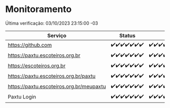# Monitoramento

Última verificação: 03/10/2023 23:15:00 -03

|Serviço|Status|Últimas 24h|
|---|---|---|
|https://github.com|<span title="2023-09-27: OK=24">✔️</span><span title="2023-09-28: OK=24">✔️</span><span title="2023-09-29: OK=24">✔️</span><span title="2023-09-30: OK=24">✔️</span><span title="2023-10-01: OK=24">✔️</span><span title="2023-10-02: OK=24">✔️</span><span title="2023-10-03: OK=3">✔️</span>|<span title="03/10/2023 00:06:00 -03 : 200">✔️</span><span title="03/10/2023 01:07:00 -03 : 200">✔️</span><span title="03/10/2023 02:05:00 -03 : 200">✔️</span><span title="03/10/2023 03:08:00 -03 : 200">✔️</span><span title="03/10/2023 04:04:00 -03 : 200">✔️</span><span title="03/10/2023 05:08:00 -03 : 200">✔️</span><span title="03/10/2023 06:06:00 -03 : 200">✔️</span><span title="03/10/2023 07:06:00 -03 : 200">✔️</span><span title="03/10/2023 08:03:00 -03 : 200">✔️</span><span title="03/10/2023 09:11:00 -03 : 200">✔️</span><span title="03/10/2023 10:09:00 -03 : 200">✔️</span><span title="03/10/2023 11:06:00 -03 : 200">✔️</span><span title="03/10/2023 12:06:00 -03 : 200">✔️</span><span title="03/10/2023 13:07:00 -03 : 200">✔️</span><span title="03/10/2023 14:04:00 -03 : 200">✔️</span><span title="03/10/2023 15:08:00 -03 : 200">✔️</span><span title="03/10/2023 16:03:00 -03 : 200">✔️</span><span title="03/10/2023 17:06:00 -03 : 200">✔️</span><span title="03/10/2023 18:03:00 -03 : 200">✔️</span><span title="03/10/2023 19:04:00 -03 : 200">✔️</span><span title="03/10/2023 20:04:00 -03 : 200">✔️</span><span title="03/10/2023 21:29:00 -03 : 200">✔️</span><span title="03/10/2023 22:42:00 -03 : 200">✔️</span><span title="03/10/2023 23:15:00 -03 : 200">✔️</span>|
|https://paxtu.escoteiros.org.br|<span title="2023-09-27: OK=24">✔️</span><span title="2023-09-28: OK=24">✔️</span><span title="2023-09-29: OK=24">✔️</span><span title="2023-09-30: OK=24">✔️</span><span title="2023-10-01: OK=24">✔️</span><span title="2023-10-02: OK=24">✔️</span><span title="2023-10-03: OK=3">✔️</span>|<span title="03/10/2023 00:06:00 -03 : 200">✔️</span><span title="03/10/2023 01:07:00 -03 : 200">✔️</span><span title="03/10/2023 02:05:00 -03 : 200">✔️</span><span title="03/10/2023 03:08:00 -03 : 200">✔️</span><span title="03/10/2023 04:04:00 -03 : 200">✔️</span><span title="03/10/2023 05:08:00 -03 : 200">✔️</span><span title="03/10/2023 06:06:00 -03 : 200">✔️</span><span title="03/10/2023 07:06:00 -03 : 200">✔️</span><span title="03/10/2023 08:03:00 -03 : 200">✔️</span><span title="03/10/2023 09:11:00 -03 : 200">✔️</span><span title="03/10/2023 10:09:00 -03 : 200">✔️</span><span title="03/10/2023 11:06:00 -03 : 200">✔️</span><span title="03/10/2023 12:06:00 -03 : 200">✔️</span><span title="03/10/2023 13:07:00 -03 : 200">✔️</span><span title="03/10/2023 14:04:00 -03 : 200">✔️</span><span title="03/10/2023 15:08:00 -03 : 200">✔️</span><span title="03/10/2023 16:03:00 -03 : 200">✔️</span><span title="03/10/2023 17:06:00 -03 : 200">✔️</span><span title="03/10/2023 18:03:00 -03 : 200">✔️</span><span title="03/10/2023 19:04:00 -03 : 200">✔️</span><span title="03/10/2023 20:04:00 -03 : 200">✔️</span><span title="03/10/2023 21:29:00 -03 : 200">✔️</span><span title="03/10/2023 22:42:00 -03 : 200">✔️</span><span title="03/10/2023 23:15:00 -03 : 200">✔️</span>|
|https://escoteiros.org.br|<span title="2023-09-27: OK=24">✔️</span><span title="2023-09-28: OK=24">✔️</span><span title="2023-09-29: OK=24">✔️</span><span title="2023-09-30: OK=24">✔️</span><span title="2023-10-01: OK=24">✔️</span><span title="2023-10-02: OK=24">✔️</span><span title="2023-10-03: OK=3">✔️</span>|<span title="03/10/2023 00:06:00 -03 : 200">✔️</span><span title="03/10/2023 01:07:00 -03 : 200">✔️</span><span title="03/10/2023 02:05:00 -03 : 200">✔️</span><span title="03/10/2023 03:08:00 -03 : 200">✔️</span><span title="03/10/2023 04:04:00 -03 : 200">✔️</span><span title="03/10/2023 05:08:00 -03 : 200">✔️</span><span title="03/10/2023 06:06:00 -03 : 200">✔️</span><span title="03/10/2023 07:06:00 -03 : 0">❌</span><span title="03/10/2023 08:03:00 -03 : 200">✔️</span><span title="03/10/2023 09:11:00 -03 : 200">✔️</span><span title="03/10/2023 10:09:00 -03 : 200">✔️</span><span title="03/10/2023 11:06:00 -03 : 200">✔️</span><span title="03/10/2023 12:06:00 -03 : 200">✔️</span><span title="03/10/2023 13:07:00 -03 : 200">✔️</span><span title="03/10/2023 14:04:00 -03 : 200">✔️</span><span title="03/10/2023 15:08:00 -03 : 200">✔️</span><span title="03/10/2023 16:03:00 -03 : 200">✔️</span><span title="03/10/2023 17:06:00 -03 : 200">✔️</span><span title="03/10/2023 18:04:00 -03 : 200">✔️</span><span title="03/10/2023 19:04:00 -03 : 200">✔️</span><span title="03/10/2023 20:04:00 -03 : 200">✔️</span><span title="03/10/2023 21:29:00 -03 : 200">✔️</span><span title="03/10/2023 22:42:00 -03 : 200">✔️</span><span title="03/10/2023 23:15:00 -03 : 200">✔️</span>|
|https://paxtu.escoteiros.org.br/paxtu|<span title="2023-09-27: OK=24">✔️</span><span title="2023-09-28: OK=24">✔️</span><span title="2023-09-29: OK=24">✔️</span><span title="2023-09-30: OK=24">✔️</span><span title="2023-10-01: OK=24">✔️</span><span title="2023-10-02: OK=24">✔️</span><span title="2023-10-03: OK=3">✔️</span>|<span title="03/10/2023 00:06:00 -03 : 200">✔️</span><span title="03/10/2023 01:07:00 -03 : 200">✔️</span><span title="03/10/2023 02:05:00 -03 : 200">✔️</span><span title="03/10/2023 03:08:00 -03 : 200">✔️</span><span title="03/10/2023 04:04:00 -03 : 200">✔️</span><span title="03/10/2023 05:08:00 -03 : 200">✔️</span><span title="03/10/2023 06:06:00 -03 : 200">✔️</span><span title="03/10/2023 07:06:00 -03 : 200">✔️</span><span title="03/10/2023 08:03:00 -03 : 200">✔️</span><span title="03/10/2023 09:11:00 -03 : 200">✔️</span><span title="03/10/2023 10:09:00 -03 : 200">✔️</span><span title="03/10/2023 11:06:00 -03 : 200">✔️</span><span title="03/10/2023 12:06:00 -03 : 200">✔️</span><span title="03/10/2023 13:07:00 -03 : 200">✔️</span><span title="03/10/2023 14:04:00 -03 : 200">✔️</span><span title="03/10/2023 15:08:00 -03 : 200">✔️</span><span title="03/10/2023 16:03:00 -03 : 200">✔️</span><span title="03/10/2023 17:06:00 -03 : 200">✔️</span><span title="03/10/2023 18:04:00 -03 : 200">✔️</span><span title="03/10/2023 19:04:00 -03 : 200">✔️</span><span title="03/10/2023 20:04:00 -03 : 200">✔️</span><span title="03/10/2023 21:29:00 -03 : 200">✔️</span><span title="03/10/2023 22:42:00 -03 : 200">✔️</span><span title="03/10/2023 23:15:00 -03 : 200">✔️</span>|
|https://paxtu.escoteiros.org.br/meupaxtu|<span title="2023-09-27: OK=24">✔️</span><span title="2023-09-28: OK=24">✔️</span><span title="2023-09-29: OK=24">✔️</span><span title="2023-09-30: OK=24">✔️</span><span title="2023-10-01: OK=24">✔️</span><span title="2023-10-02: OK=24">✔️</span><span title="2023-10-03: OK=3">✔️</span>|<span title="03/10/2023 00:06:00 -03 : 200">✔️</span><span title="03/10/2023 01:07:00 -03 : 200">✔️</span><span title="03/10/2023 02:05:00 -03 : 200">✔️</span><span title="03/10/2023 03:08:00 -03 : 200">✔️</span><span title="03/10/2023 04:04:00 -03 : 200">✔️</span><span title="03/10/2023 05:08:00 -03 : 200">✔️</span><span title="03/10/2023 06:06:00 -03 : 200">✔️</span><span title="03/10/2023 07:06:00 -03 : 200">✔️</span><span title="03/10/2023 08:03:00 -03 : 200">✔️</span><span title="03/10/2023 09:11:00 -03 : 200">✔️</span><span title="03/10/2023 10:09:00 -03 : 200">✔️</span><span title="03/10/2023 11:06:00 -03 : 200">✔️</span><span title="03/10/2023 12:06:00 -03 : 200">✔️</span><span title="03/10/2023 13:07:00 -03 : 200">✔️</span><span title="03/10/2023 14:04:00 -03 : 200">✔️</span><span title="03/10/2023 15:08:00 -03 : 200">✔️</span><span title="03/10/2023 16:03:00 -03 : 200">✔️</span><span title="03/10/2023 17:06:00 -03 : 200">✔️</span><span title="03/10/2023 18:04:00 -03 : 200">✔️</span><span title="03/10/2023 19:04:00 -03 : 200">✔️</span><span title="03/10/2023 20:04:00 -03 : 200">✔️</span><span title="03/10/2023 21:29:00 -03 : 200">✔️</span><span title="03/10/2023 22:42:00 -03 : 200">✔️</span><span title="03/10/2023 23:15:00 -03 : 200">✔️</span>|
|Paxtu Login|<span title="2023-09-27: OK=24">✔️</span><span title="2023-09-28: OK=24">✔️</span><span title="2023-09-29: OK=24">✔️</span><span title="2023-09-30: OK=24">✔️</span><span title="2023-10-01: OK=24">✔️</span><span title="2023-10-02: OK=24">✔️</span><span title="2023-10-03: OK=3">✔️</span>|<span title="03/10/2023 00:06:00 -03 : 200">✔️</span><span title="03/10/2023 01:07:00 -03 : 200">✔️</span><span title="03/10/2023 02:05:00 -03 : 200">✔️</span><span title="03/10/2023 03:08:00 -03 : 200">✔️</span><span title="03/10/2023 04:04:00 -03 : 200">✔️</span><span title="03/10/2023 05:08:00 -03 : 200">✔️</span><span title="03/10/2023 06:06:00 -03 : 200">✔️</span><span title="03/10/2023 07:06:00 -03 : 200">✔️</span><span title="03/10/2023 08:03:00 -03 : 200">✔️</span><span title="03/10/2023 09:11:00 -03 : 200">✔️</span><span title="03/10/2023 10:09:00 -03 : 200">✔️</span><span title="03/10/2023 11:06:00 -03 : 200">✔️</span><span title="03/10/2023 12:06:00 -03 : 200">✔️</span><span title="03/10/2023 13:07:00 -03 : 200">✔️</span><span title="03/10/2023 14:04:00 -03 : 200">✔️</span><span title="03/10/2023 15:08:00 -03 : 200">✔️</span><span title="03/10/2023 16:03:00 -03 : 200">✔️</span><span title="03/10/2023 17:06:00 -03 : 200">✔️</span><span title="03/10/2023 18:04:00 -03 : 200">✔️</span><span title="03/10/2023 19:04:00 -03 : 200">✔️</span><span title="03/10/2023 20:04:00 -03 : 200">✔️</span><span title="03/10/2023 21:29:00 -03 : 200">✔️</span><span title="03/10/2023 22:42:00 -03 : 200">✔️</span><span title="03/10/2023 23:15:00 -03 : 200">✔️</span>|

